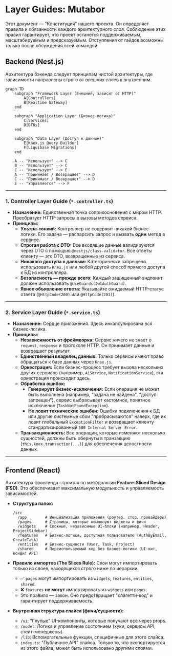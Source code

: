 # Layer Guides: Mutabor

Этот документ — "Конституция" нашего проекта. Он определяет правила и обязанности каждого архитектурного слоя. Соблюдение этих правил гарантирует, что проект останется поддерживаемым, масштабируемым и предсказуемым. Отступления от гайдов возможны только после обсуждения всей командой.

## Backend (Nest.js)

Архитектура бэкенда следует принципам чистой архитектуры, где зависимости направлены строго от внешних слоев к внутренним.

```mermaid
graph TD
    subgraph "Framework Layer (Внешний, зависит от HTTP)"
        A[Controllers]
        B[Realtime Gateway]
    end

    subgraph "Application Layer (Бизнес-логика)"
        C[Services]
        D[DTOs]
    end

    subgraph "Data Layer (Доступ к данным)"
        E[Knex.js Query Builder]
        F[Liquibase Migrations]
    end

    A -- "Использует" --> C
    B -- "Использует" --> C
    C -- "Использует" --> E
    A -- "Принимает / Возвращает" --> D
    C -- "Принимает / Возвращает" --> D
    E -- "Управляется" --> F
```

---

### 1. Controller Layer Guide (`*.controller.ts`)

-   **Назначение:** Единственная точка соприкосновения с миром HTTP. Преобразует HTTP-запросы в вызовы методов сервиса.
-   **Принципы:**
    -   **Ультра-тонкий:** Контроллер не содержит никакой бизнес-логики. Его задача — распарсить запрос и вызвать **один** метод в сервисе.
    -   **Строгая работа с DTO:** Все входящие данные валидируются через DTO с помощью `@nestjs/class-validator`. Все ответы клиенту — это DTO, возвращенные из сервиса.
    -   **Никакого доступа к данным:** Категорически запрещено использовать `Knex.js` или любой другой способ прямого доступа к БД из контроллера.
    -   **Безопасность — прежде всего:** Каждый защищенный эндпоинт должен использовать `@UseGuards(JwtAuthGuard)`.
    -   **Явное объявление ответа:** Указывайте ожидаемый HTTP-статус ответа (`@HttpCode(200)` или `@HttpCode(201)`).

---

### 2. Service Layer Guide (`*.service.ts`)

-   **Назначение:** Сердце приложения. Здесь инкапсулирована вся бизнес-логика.
-   **Принципы:**
    -   **Независимость от фреймворка:** Сервис ничего не знает о `request`, `response` и протоколе HTTP. Он принимает данные и возвращает результат.
    -   **Единственный владелец данных:** Только сервисы имеют право обращаться к базе данных через `Knex.js`.
    -   **Оркестрация:** Если бизнес-процесс требует вызова нескольких других сервисов (например, `AiService`, `NotificationService`), эта оркестрация происходит здесь.
    -   **Обработка ошибок:**
        -   **Генерирует бизнес-исключения:** Если операция не может быть выполнена (например, "задача не найдена", "доступ запрещен"), сервис выбрасывает кастомное, понятное исключение (`TaskNotFoundException`).
        -   **Не ловит технические ошибки:** Ошибки подключения к БД или другие системные сбои "пробрасываются" наверх, где их ловит глобальный `ExceptionFilter` и возвращает клиенту стандартизированный `500 Internal Server Error`.
    -   **Транзакционность:** Все операции, которые изменяют несколько сущностей, должны быть обернуты в транзакцию (`this.knex.transaction(...)`) для обеспечения целостности данных.

---

## Frontend (React)

Архитектура фронтенда строится по методологии **Feature-Sliced Design (FSD)**. Это обеспечивает максимальную модульность и управляемость зависимостей.

-   **Структура папок:**
    ```
    /src
      /app        # Инициализация приложения (роутер, стор, провайдеры)
      /pages      # Страницы, которые компонуют виджеты и фичи
      /widgets    # Сложные, независимые UI-блоки (например, Header, ProjectSidebar)
      /features   # Бизнес-логика, доступная пользователю (AuthByEmail, CreateTask)
      /entities   # Бизнес-сущности (User, Task, Project)
      /shared     # Переиспользуемый код без бизнес-логики (UI-кит, конфиг API)
    ```

-   **Правило импортов (The Slices Rule):** Слои могут импортировать только из слоев, находящихся строго ниже по иерархии.
    -   ✅ `pages` могут импортировать из `widgets`, `features`, `entities`, `shared`.
    -   ❌ `features` **не могут** импортировать из `widgets` или `pages`.
    -   Это правило — закон. Оно предотвращает "спагетти-код" и гарантирует поддерживаемость.

-   **Внутренняя структура слайса (фичи/сущности):**
    -   `/ui`: "Глупые" UI-компоненты, которые получают всё через props.
    -   `/model`: Логика и управление состоянием (хуки, сервисы API, стейт-менеджеры).
    -   `/lib`: Вспомогательные функции, специфичные для этого слайса.
    -   `index.ts`: "Публичное API" слайса. Только то, что экспортируется из этого файла, может быть использовано другими слоями.
